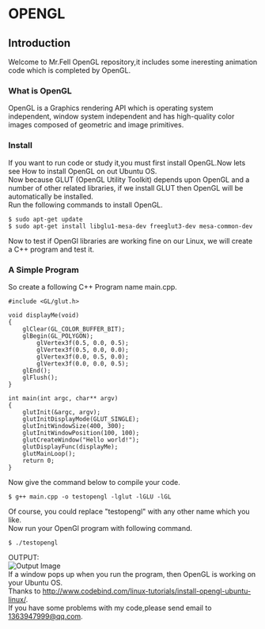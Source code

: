 # OPENGL

## Introduction
Welcome to Mr.Fell OpenGL repository,it includes some ineresting animation code which is completed by OpenGL.  
### What is OpenGL
OpenGL is a Graphics rendering API which is operating system independent, window system  independent and has high-quality color images composed of geometric and image primitives.  
### Install
If you want to run code or study it,you must first install OpenGL.Now lets see How to install OpenGL on out Ubuntu OS.  
Now because GLUT (OpenGL Utility Toolkit) depends upon OpenGL and a number of other related libraries, if we install GLUT then OpenGL will be automatically be installed.  
Run the following commands to install OpenGL.  
```
$ sudo apt-get update
$ sudo apt-get install libglu1-mesa-dev freeglut3-dev mesa-common-dev
```
Now to test if OpenGl libraries are working fine on our Linux, we will create a C++ program and test it.  
### A Simple Program
So create a following C++ Program name main.cpp.  
```
#include <GL/glut.h>

void displayMe(void)
{
    glClear(GL_COLOR_BUFFER_BIT);
    glBegin(GL_POLYGON);
        glVertex3f(0.5, 0.0, 0.5);
        glVertex3f(0.5, 0.0, 0.0);
        glVertex3f(0.0, 0.5, 0.0);
        glVertex3f(0.0, 0.0, 0.5);
    glEnd();
    glFlush();
}

int main(int argc, char** argv)
{
    glutInit(&argc, argv);
    glutInitDisplayMode(GLUT_SINGLE);
    glutInitWindowSize(400, 300);
    glutInitWindowPosition(100, 100);
    glutCreateWindow("Hello world!");
    glutDisplayFunc(displayMe);
    glutMainLoop();
    return 0;
}
```
Now give the command below to compile your code.  
```
$ g++ main.cpp -o testopengl -lglut -lGLU -lGL
```
Of course, you could replace "testopengl" with any other name which you like.  
Now run your OpenGl program with following command.
```
$ ./testopengl
```
OUTPUT:  
![Output Image](http://www.codebind.com/wp-content/uploads/2018/03/opengl_out.png)  
If a window pops up when you run the program, then OpenGL is working on your Ubuntu OS.  
Thanks to http://www.codebind.com/linux-tutorials/install-opengl-ubuntu-linux/.  
If you have some problems with my code,please send email to 1363947999@qq.com.  
